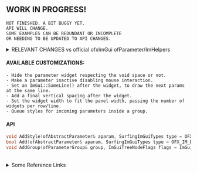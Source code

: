  

## WORK IN PROGRESS!

```
NOT FINISHED. A BIT BUGGY YET.
API WILL CHANGE.  
SOME EXAMPLES CAN BE REDUNDANT OR INCOMPLETE  
OR NEEDING TO BE UPDATED TO API CHANGES.
```

<details>
  <summary>RELEVANT CHANGES vs official ofxImGui ofParameter/ImHelpers</summary>
  <p>

- Simplified and improved **oF Helpers** to use **ofParameters**. 
  * _ImHelpers.h_ has been rewritten to _ofxSurfing_ImGui_ofHelpers.h_.
  * Now the _ofParameter_ widgets, _Windows_ and _Group/Trees_ are more customizable. 
  * Removed all the old internal _Windows/Tree_, _WindowOpen/Settings_ and _GetUniqueName_ methods from **ofxImGui**. 
  * Currently using a _PushId()/PopID()_ approach on each widget.  
    
- **NEW: _Layout/Styles Management_.**
- **NEW: _Docking helpers with an Engine for Layout Presets_.**
    </p>
    </details>




#### AVAILABLE CUSTOMIZATIONS:

    - Hide the parameter widget respecting the void space or not.
    - Make a parameter inactive disabling mouse interaction.  
    - Set an ImGui::SameLine() after the widget, to draw the next params at the same line.  
    - Add a final vertical spacing after the widget.  
    - Set the widget width to fit the panel width, passing the number of widgets per row/line.  
    - Queue styles for incoming parameters inside a group.  

#### API

```c++
void AddStyle(ofAbstractParameter& aparam, SurfingImGuiTypes type = OFX_IM_DEFAULT, bool bSameLine = false, int amtPerRow = 1, int spacing = -1);
bool Add(ofAbstractParameter& aparam, SurfingImGuiTypes type = OFX_IM_DEFAULT, bool bSameLine = false, int amtPerRow = 1, int spacing = -1);
void AddGroup(ofParameterGroup& group, ImGuiTreeNodeFlags flags = ImGuiTreeNodeFlags_None, SurfingImGuiTypesGroups typeGroup = OFX_IM_GROUP_DEFAULT);
```



<BR>

<details>
  <summary>Some Reference Links</summary>
  <p>

https://github.com/altschuler/imgui-knobs -> Cute Knobs  
https://github.com/HankiDesign/awesome-dear-imgui -> Collected widgets  
https://github.com/soufianekhiat/DearWidgets -> Cute widgets already included  
https://github.com/yumataesu/ImGui_Widgets -> oF ready widgets  
https://github.com/aiekick/ImTools/tree/main/LayoutManager -> Layout helpers  
https://github.com/Organic-Code/ImTerm -> Interesting terminal to look into  
https://github.com/d3cod3/ofxVisualProgramming -> oF node patched system for inspiration  
https://github.com/d3cod3/Mosaic -> oF node patched system for inspiration  
https://github.com/mnesarco/imgui_sugar/blob/main/imgui_sugar.hpp -> Useful ImGui style macros  
https://github.com/njazz/AutomationCurveEditor -> Curve editor for param automations  
https://github.com/leiradel/ImGuiAl -> Some widgets    